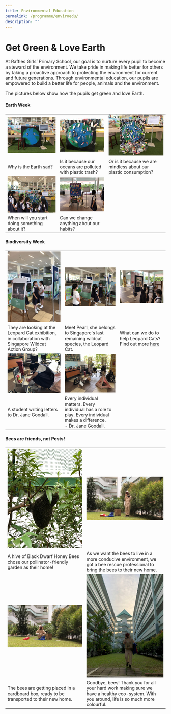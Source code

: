 ```yaml
---
title: Environmental Education
permalink: /programme/enviroedu/
description: ""
---
```

# Get Green & Love Earth

At Raffles Girls’ Primary School, our goal is to nurture every pupil to become a steward of the environment. We take pride in making life better for others by taking a proactive approach to protecting the environment for current and future generations. Through environmental education, our pupils are empowered to build a better life for people, animals and the environment.

The pictures below show how the pupils get green and love Earth.


#### **Earth Week**

||||
| -------- | -------- | -------- |
| ![](/images/Enviro%20Edu/Why%20is%20the%20Earth%20sad.jpg) | ![](/images/Enviro%20Edu/Is%20it%20because%20our%20oceans%20are%20polluted%20with%20plastic%20trash.jpg) | ![](/images/Enviro%20Edu/Or%20is%20it%20because%20we%20are%20mindless%20about%20our%20plastic%20consumption.jpg) |
| Why is the Earth sad?    | Is it because our oceans are polluted with plastic trash?     | Or is it because we are mindless about our plastic consumption?     |
|![](/images/Enviro%20Edu/When%20will%20you%20start%20doing%20something%20about%20it.jpg)|![](/images/Enviro%20Edu/Can%20we%20change%20anything%20about%20our%20habits.jpg)||
|When will you start doing something about it? |Can we change anything about our habits?||

#### **Biodiversity Week**

||||
| -------- | -------- | -------- |
|![](/images/Enviro%20Edu/What%20are%20they%20looking%20at.jpg)|![](/images/Enviro%20Edu/Meet%20Pearl,%20she%20belongs%20to%20Singapore's%20last%20remaining%20wildcat%20species,%20the%20Leopard%20Cat.jpg)|![](/images/Enviro%20Edu/What%20can%20we%20do%20to%20help%20Leopard%20Cats.jpg)|
|They are looking at the Leopard Cat exhibition, in collaboration with Singapore Wildcat Action Group?|Meet Pearl, she belongs to Singapore's last remaining wildcat species, the Leopard Cat.|What can we do to help Leopard Cats?  Find out more [here](https://www.swagcat.org/Saving-our-Last-Wildcat)|
|![](/images/Enviro%20Edu/A%20student%20writing%20letters%20to%20Dr%20Jane%20Goodall.jpg)|![](/images/Enviro%20Edu/Every%20individual%20matters.jpeg)||
|A student writing letters to Dr. Jane Goodall.|Every individual matters. Every individual has a role to play. Every individual makes a difference. <br>- Dr. Jane Goodall.||

#### **Bees are friends, not Pests!**

|||
| -------- | -------- |
|![](/images/Enviro%20Edu/A%20hive%20of%20Black%20Dwarf%20Honey%20Bees.jpg)|![](/images/Enviro%20Edu/As%20we%20want%20the%20bees%20to%20live%20in%20a%20more%20conducive%20environment.jpg)|
|A hive of Black Dwarf Honey Bees chose our pollinator-friendly garden as their home!|As we want the bees to live in a more conducive environment, we got a bee rescue professional to bring the bees to their new home.|
|![](/images/Enviro%20Edu/the%20bees%20are%20getting%20placed%20in%20a%20cardboard%20box.jpg)|![](/images/Enviro%20Edu/Goodbye%20bees.jpg)|
|The bees are getting placed in a cardboard box, ready to be transported to their new home.|Goodbye, bees! Thank you for all your hard work making sure we have a healthy eco-system. With you around, life is so much more colourful.|